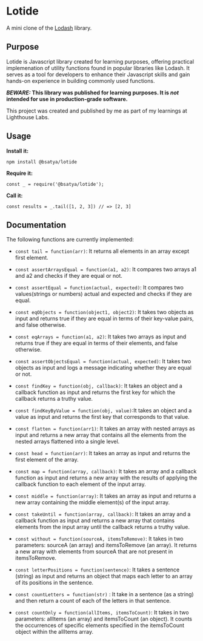 # Lotide

A mini clone of the [Lodash](https://lodash.com) library.

## Purpose
Lotide is Javascript library created for learning purposes, offering practical implemenation of utility functions found in popular libraries like Lodash. It serves as a tool for developers to enhance their Javascript skills and gain hands-on experience in building commonly used functions.

**_BEWARE:_ This library was published for learning purposes. It is _not_ intended for use in production-grade software.**

This project was created and published by me as part of my learnings at Lighthouse Labs. 

## Usage

**Install it:**

`npm install @bsatya/lotide`

**Require it:**

`const _ = require('@bsatya/lotide');`

**Call it:**

`const results = _.tail([1, 2, 3]) // => [2, 3]`


## Documentation

The following functions are currently implemented:

* `const tail = function(arr)`: It returns all elements in an array except first element.

* `const assertArraysEqual = function(a1, a2)`: It compares two arrays a1 and a2 and checks if they are equal or not.

* `const assertEqual = function(actual, expected)`: It  compares two values(strings or numbers) actual and expected and checks if they are equal.

* `const eqObjects = function(object1, object2)`: It takes two objects as input and returns true if they are equal in terms of their key-value pairs, and false otherwise.

* `const eqArrays = function(a1, a2)`: It takes two arrays as input and returns true if they are equal in terms of their elements, and false otherwise.

* `const assertObjectsEqual = function(actual, expected)`: It takes two objects as input and logs a message indicating whether they are equal or not.

* `const findKey = function(obj, callback)`: It takes an object and a callback function as input and returns the first key for which the callback returns a truthy value.

* `const findKeyByValue = function(obj, value)`:It takes an object and a value as input and returns the first key that corresponds to that value. 

* `const flatten = function(arr1)`: It takes an array with nested arrays as input and returns a new array that contains all the elements from the nested arrays flattened into a single level.

* `const head = function(arr)`: It takes an array as input and returns the first element of the array.

* `const map = function(array, callback)`: It takes an array and a callback function as input and returns a new array with the results of applying the callback function to each element of the input array.

* `const middle = function(array)`: It takes an array as input and returns a new array containing the middle element(s) of the input array.

* `const takeUntil = function(array, callback)`: It takes an array and a callback function as input and returns a new array that contains elements from the input array until the callback returns a truthy value.

* `const without = function(sourceA, itemsToRemove)`:  It takes in two parameters: sourceA (an array) and itemsToRemove (an array). It returns a new array with elements from sourceA that are not present in itemsToRemove.

* `const letterPositions = function(sentence)`: It takes a sentence (string) as input and returns an object that maps each letter to an array of its positions in the sentence.

* `const countLetters = function(str)` : It take in a sentence (as a string) and then return a count of each of the letters in that sentence.

* `const countOnly = function(allItems, itemsToCount)`: It takes in two parameters: allItems (an array) and itemsToCount (an object). It counts the occurrences of specific elements specified in the itemsToCount object within the allItems array.
 